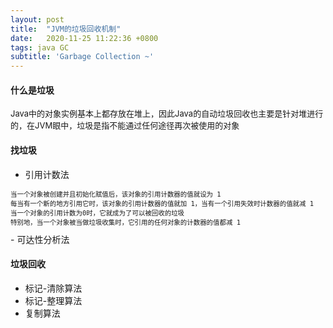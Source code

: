 ```yaml
---
layout: post
title:  "JVM的垃圾回收机制"
date:   2020-11-25 11:22:36 +0800
tags: java GC
subtitle: 'Garbage Collection ~'
---
```


#### 什么是垃圾

<font size=2>Java中的对象实例基本上都存放在堆上，因此Java的自动垃圾回收也主要是针对堆进行的，在JVM眼中，垃圾是指不能通过任何途径再次被使用的对象</font>

#### 找垃圾

- 引用计数法<font size=2>

```
当一个对象被创建并且初始化赋值后，该对象的引用计数器的值就设为 1
每当有一个新的地方引用它时，该对象的引用计数器的值就加 1，当有一个引用失效时计数器的值就减 1
当一个对象的引用计数为0时，它就成为了可以被回收的垃圾
特别地，当一个对象被当做垃圾收集时，它引用的任何对象的计数器的值都减 1
```
</font>
- 可达性分析法

#### 垃圾回收

- 标记-清除算法
- 标记-整理算法
- 复制算法